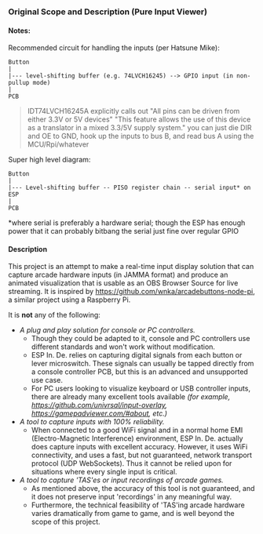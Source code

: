 ### Original Scope and Description (Pure Input Viewer)

#### Notes:

Recommended circuit for handling the inputs (per Hatsune Mike):

```
Button
|
|--- level-shifting buffer (e.g. 74LVCH16245) --> GPIO input (in non-pullup mode)
|
PCB
```

> IDT74LVCH16245A explicitly calls out "All pins can be driven from either 3.3V or 5V devices"
"This feature allows the use of this device as a translator in a mixed 3.3/5V supply system." you can just die DIR and OE to GND, hook up the inputs to bus B, and read bus A using the MCU/Rpi/whatever

Super high level diagram:
```
Button
|
|--- Level-shifting buffer -- PISO register chain -- serial input* on ESP
|
PCB
```
*where serial is preferably a hardware serial; though the ESP has enough power that it can probably bitbang the serial just fine over regular GPIO

#### Description

This project is an attempt to make a real-time input display solution that can capture arcade hardware inputs (in JAMMA format) and produce an animated visualization that is usable as an OBS Browser Source for live streaming. It is inspired by https://github.com/wnka/arcadebuttons-node-pi, a similar project using a Raspberry Pi.

It is **not** any of the following:

- *A plug and play solution for console or PC controllers.*
  - Though they could be adapted to it, console and PC controllers use different standards and won't work without modification.
  - ESP In. De. relies on capturing digital signals from each button or lever microswitch. These signals can usually be tapped directly from a console controller PCB, but this is an advanced and unsupported use case.
  - For PC users looking to visualize keyboard or USB controller inputs, there are already many excellent tools available *(for example, https://github.com/univrsal/input-overlay, https://gamepadviewer.com/#about, etc.)*
- *A tool to capture inputs with 100% reliability.*
  - When connected to a good WiFi signal and in a normal home EMI (Electro-Magnetic Interference) environment, ESP In. De. actually does capture inputs with excellent accuracy. However, it uses WiFi connectivity, and uses a fast, but not guaranteed, network transport protocol (UDP WebSockets). Thus it cannot be relied upon for situations where every single input is critical.
- *A tool to capture 'TAS'es or input recordings of arcade games.*
  - As mentioned above, the accuracy of this tool is not guaranteed, and it does not preserve input 'recordings' in any meaningful way.
  - Furthermore, the technical feasibility of 'TAS'ing arcade hardware varies dramatically from game to game, and is well beyond the scope of this project.
